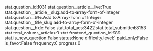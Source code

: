 stat.question_id:1031
stat.question__article__live:True
stat.question__article__slug:add-to-array-form-of-integer
stat.question__title:Add to Array-Form of Integer
stat.question__title_slug:add-to-array-form-of-integer
stat.question__hide:False
stat.total_acs:3422
stat.total_submitted:8153
stat.total_column_articles:3
stat.frontend_question_id:989
stat.is_new_question:False
status:None
difficulty.level:1
paid_only:False
is_favor:False
frequency:0
progress:0
